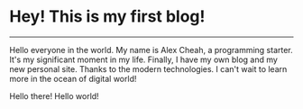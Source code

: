 # Hey! This is my first blog! 
---
Hello everyone in the world. My name is Alex Cheah, a programming starter. It's my significant moment in my life. Finally, I have my own blog and my new personal site. Thanks to the modern technologies. I can't wait to learn more in the ocean of digital world! 

Hello there! Hello world! 
